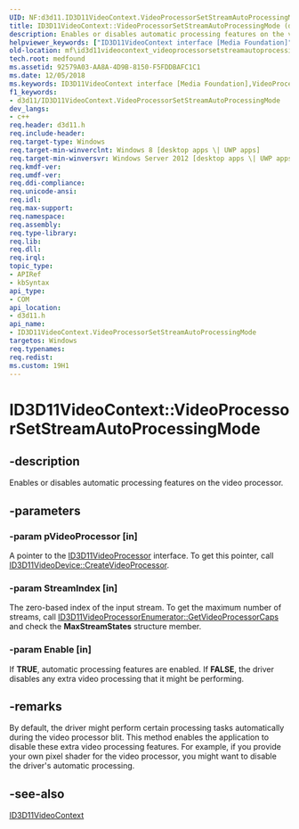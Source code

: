 ```yaml
---
UID: NF:d3d11.ID3D11VideoContext.VideoProcessorSetStreamAutoProcessingMode
title: ID3D11VideoContext::VideoProcessorSetStreamAutoProcessingMode (d3d11.h)
description: Enables or disables automatic processing features on the video processor.helpviewer_keywords: ["ID3D11VideoContext interface [Media Foundation]","VideoProcessorSetStreamAutoProcessingMode method","ID3D11VideoContext.VideoProcessorSetStreamAutoProcessingMode","ID3D11VideoContext::VideoProcessorSetStreamAutoProcessingMode","VideoProcessorSetStreamAutoProcessingMode","VideoProcessorSetStreamAutoProcessingMode method [Media Foundation]","VideoProcessorSetStreamAutoProcessingMode method [Media Foundation]","ID3D11VideoContext interface","d3d11/ID3D11VideoContext::VideoProcessorSetStreamAutoProcessingMode","mf.id3d11videocontext_videoprocessorsetstreamautoprocessingmode"]
old-location: mf\id3d11videocontext_videoprocessorsetstreamautoprocessingmode.htm
tech.root: medfound
ms.assetid: 92579A03-AA8A-4D9B-8150-F5FDDBAFC1C1
ms.date: 12/05/2018
ms.keywords: ID3D11VideoContext interface [Media Foundation],VideoProcessorSetStreamAutoProcessingMode method, ID3D11VideoContext.VideoProcessorSetStreamAutoProcessingMode, ID3D11VideoContext::VideoProcessorSetStreamAutoProcessingMode, VideoProcessorSetStreamAutoProcessingMode, VideoProcessorSetStreamAutoProcessingMode method [Media Foundation], VideoProcessorSetStreamAutoProcessingMode method [Media Foundation],ID3D11VideoContext interface, d3d11/ID3D11VideoContext::VideoProcessorSetStreamAutoProcessingMode, mf.id3d11videocontext_videoprocessorsetstreamautoprocessingmode
f1_keywords:
- d3d11/ID3D11VideoContext.VideoProcessorSetStreamAutoProcessingMode
dev_langs:
- c++
req.header: d3d11.h
req.include-header: 
req.target-type: Windows
req.target-min-winverclnt: Windows 8 [desktop apps \| UWP apps]
req.target-min-winversvr: Windows Server 2012 [desktop apps \| UWP apps]
req.kmdf-ver: 
req.umdf-ver: 
req.ddi-compliance: 
req.unicode-ansi: 
req.idl: 
req.max-support: 
req.namespace: 
req.assembly: 
req.type-library: 
req.lib: 
req.dll: 
req.irql: 
topic_type:
- APIRef
- kbSyntax
api_type:
- COM
api_location:
- d3d11.h
api_name:
- ID3D11VideoContext.VideoProcessorSetStreamAutoProcessingMode
targetos: Windows
req.typenames: 
req.redist: 
ms.custom: 19H1
---
```


# ID3D11VideoContext::VideoProcessorSetStreamAutoProcessingMode


## -description


Enables or disables automatic processing features on the video processor.


## -parameters




### -param pVideoProcessor [in]

A pointer to the <a href="https://docs.microsoft.com/windows/desktop/api/d3d11/nn-d3d11-id3d11videoprocessor">ID3D11VideoProcessor</a> interface. To get this pointer, call <a href="https://docs.microsoft.com/windows/desktop/api/d3d11/nf-d3d11-id3d11videodevice-createvideoprocessor">ID3D11VideoDevice::CreateVideoProcessor</a>.


### -param StreamIndex [in]

The zero-based index of the input stream. To get the maximum number of streams, call <a href="https://docs.microsoft.com/windows/desktop/api/d3d11/nf-d3d11-id3d11videoprocessorenumerator-getvideoprocessorcaps">ID3D11VideoProcessorEnumerator::GetVideoProcessorCaps</a> and check the <b>MaxStreamStates</b> structure member.


### -param Enable [in]

If <b>TRUE</b>, automatic processing features are enabled. If <b>FALSE</b>, the driver disables any  extra video processing that it might be performing.


## -remarks



By default, the driver might perform certain processing tasks automatically during the video processor blit. This method enables the application to disable these extra video processing features. For example, if you provide your own pixel  shader for the video processor, you might want to disable the driver's automatic processing.




## -see-also




<a href="https://docs.microsoft.com/windows/desktop/api/d3d11/nn-d3d11-id3d11videocontext">ID3D11VideoContext</a>
 

 

